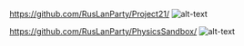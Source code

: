 https://github.com/RusLanParty/Project21/
![alt-text](https://github.com/RusLanParty/Project21/Demo.gif)

https://github.com/RusLanParty/PhysicsSandbox/
![alt-text](https://github.com/RusLanParty/PhysicsSandbox/blob/main/Demo.gif)
